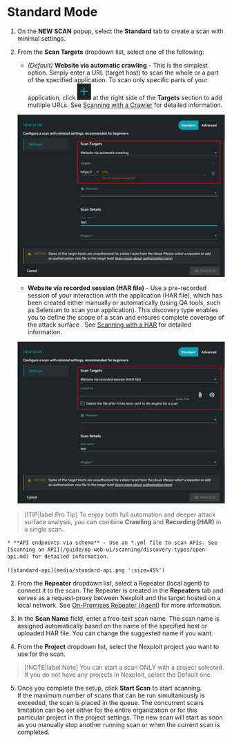 # Standard Mode
1. On the **NEW SCAN** popup, select the **Standard** tab to create a scan with minimal settings.
2. From the **Scan Targets** dropdown list, select one of the following:
    * _(Default)_ **Website via automatic crawling** - This is the simplest option. Simply enter a URL (target host) to scan the whole or a part of the specified application. To scan only specific parts of your application, click ![plus-dark](media/plus-dark.png ':size=3%') at the right side of the **Targets** section to add multiple URLs. See [Scanning with a Crawler](/guide/np-web-ui/scanning/discovery-types/crawler.md) for detailed information.

    ![standard-crawler](media/standard-crawler.png ':size=45%')

    * **Website via recorded session (HAR file)** - Use a pre-recorded session of your interaction with the application (HAR file), which has been created either manually or automatically (using QA tools, such as Selenium to scan your application). This discovery type enables you to define the scope of a scan and ensures complete coverage of the attack surface . See [Scanning with a HAR](/guide/np-web-ui/scanning/discovery-types/har.md) for detailed information.

    ![standard-har](media/standard-har.png ':size=45%')

  >[!TIP|label:Pro Tip]
  To enjoy both full automation and deeper attack surface analysis, you can combine **Crawling** and **Recording (HAR)** in a single scan.

    * **API endpoints via schema** - Use an *.yml file to scan APIs. See [Scanning an API](/guide/np-web-ui/scanning/discovery-types/open-api.md) for detailed information.

    ![standard-api](media/standard-api.png ':size=45%')

2. From the **Repeater** dropdown list, select a Repeater (local agent) to connect it to the scan. The Repeater is created in the **Repeaters** tab and serves as a request-proxy between Nexploit and the target hosted on a local network.  See [On-Premises Repeater (Agent)](/guide/introduction/deployment-onprem.md) for more information.

3. In the **Scan Name** field, enter a free-text scan name.
    The scan name is assigned automatically based on the name of the specified host or uploaded HAR file. You can change the suggested name if you want.

4. From the **Project** dropdown list, select the Nexploit project you want to use for the scan.
  >[!NOTE|label:Note]
    You can start a scan ONLY with a project selected. If you do not have any projects in Nexploit, select the Default one.

5. Once you complete the setup, click **Start Scan** to start scanning.<br>
   If the maximum number of scans that can be run simultaniously is exceeded, the scan is placed in the queue. The concurrent scans limitation can be set either for the entire organization or for this particular project in the project settings. The new scan will start as soon as you manually stop another running scan or when the current scan is completed.




